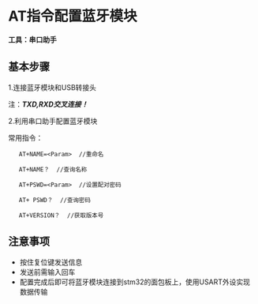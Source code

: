 # AT指令配置蓝牙模块
**工具：串口助手**
## 基本步骤
1.连接蓝牙模块和USB转接头

  注：***TXD,RXD交叉连接！***

2.利用串口助手配置蓝牙模块
  
  常用指令：
      
       AT+NAME=<Param>  //重命名

       AT+NAME？  //查询名称

       AT+PSWD=<Param>  //设置配对密码 

       AT+ PSWD？  //查询密码

       AT+VERSION？  //获取版本号
## 注意事项
+ 按住复位键发送信息
+ 发送前需输入回车
+ 配置完成后即可将蓝牙模块连接到stm32的面包板上，使用USART外设实现数据传输
